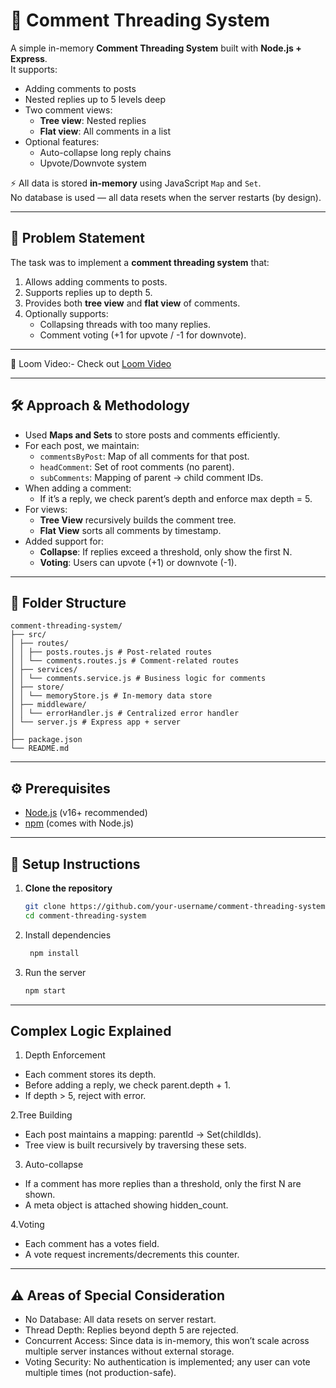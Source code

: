 # 📝 Comment Threading System

A simple in-memory **Comment Threading System** built with **Node.js + Express**.  
It supports:
- Adding comments to posts
- Nested replies up to 5 levels deep
- Two comment views:
  - **Tree view**: Nested replies
  - **Flat view**: All comments in a list
- Optional features:
  - Auto-collapse long reply chains
  - Upvote/Downvote system

⚡ All data is stored **in-memory** using JavaScript `Map` and `Set`.  
No database is used — all data resets when the server restarts (by design).

---

## 📌 Problem Statement

The task was to implement a **comment threading system** that:
1. Allows adding comments to posts.
2. Supports replies up to depth 5.
3. Provides both **tree view** and **flat view** of comments.
4. Optionally supports:
   - Collapsing threads with too many replies.
   - Comment voting (+1 for upvote / -1 for downvote).

---

🎥 Loom Video:-
Check out [Loom Video](https://www.loom.com/share/02777bd1db3f4400ba99388485225952?sid=614657d1-1752-4387-9c6e-e87b19a71da5)

---

## 🛠️ Approach & Methodology

- Used **Maps and Sets** to store posts and comments efficiently.
- For each post, we maintain:
  - `commentsByPost`: Map of all comments for that post.
  - `headComment`: Set of root comments (no parent).
  - `subComments`: Mapping of parent → child comment IDs.
- When adding a comment:
  - If it’s a reply, we check parent’s depth and enforce max depth = 5.
- For views:
  - **Tree View** recursively builds the comment tree.
  - **Flat View** sorts all comments by timestamp.
- Added support for:
  - **Collapse**: If replies exceed a threshold, only show the first N.
  - **Voting**: Users can upvote (+1) or downvote (-1).

---

## 📂 Folder Structure

```
comment-threading-system/
├── src/
│ ├── routes/
│ │ ├── posts.routes.js # Post-related routes
│ │ └── comments.routes.js # Comment-related routes
│ ├── services/
│ │ └── comments.service.js # Business logic for comments
│ ├── store/
│ │ └── memoryStore.js # In-memory data store
│ ├── middleware/
│ │ └── errorHandler.js # Centralized error handler
│ └── server.js # Express app + server
│
├── package.json
└── README.md
```


---

## ⚙️ Prerequisites

- [Node.js](https://nodejs.org/) (v16+ recommended)
- [npm](https://www.npmjs.com/) (comes with Node.js)

---

## 🚀 Setup Instructions

1. **Clone the repository**
   ```bash
   git clone https://github.com/your-username/comment-threading-system.git
   cd comment-threading-system
2. Install dependencies
   ```bash
    npm install
3. Run the server
   ```bash
   npm start
---

## Complex Logic Explained
1. Depth Enforcement
- Each comment stores its depth.
- Before adding a reply, we check parent.depth + 1.
- If depth > 5, reject with error.

2.Tree Building
- Each post maintains a mapping: parentId -> Set(childIds).
- Tree view is built recursively by traversing these sets.

3. Auto-collapse
- If a comment has more replies than a threshold, only the first N are shown.
- A meta object is attached showing hidden_count.

4.Voting

- Each comment has a votes field.
- A vote request increments/decrements this counter.
  
---

## ⚠️ Areas of Special Consideration

- No Database: All data resets on server restart.
- Thread Depth: Replies beyond depth 5 are rejected.
- Concurrent Access: Since data is in-memory, this won’t scale across multiple server instances without external storage.
- Voting Security: No authentication is implemented; any user can vote multiple times (not production-safe).
